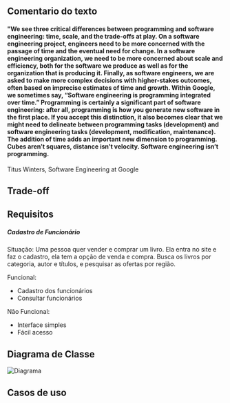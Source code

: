 ## Comentario do texto
#### "We see three critical differences between programming and software engineering: time, scale, and the trade-offs at play. On a software engineering project, engineers need to be more concerned with the passage of time and the eventual need for change. In a software engineering organization, we need to be more concerned about scale and efficiency, both for the software we produce as well as for the organization that is producing it. Finally, as software engineers, we are asked to make more complex decisions with higher-stakes outcomes, often based on imprecise estimates of time and growth. Within Google, we sometimes say, “Software engineering is programming integrated over time.” Programming is certainly a significant part of software engineering: after all, programming is how you generate new software in the first place. If you accept this distinction, it also becomes clear that we might need to delineate between programming tasks (development) and software engineering tasks (development, modification, maintenance). The addition of time adds an important new dimension to programming. Cubes aren’t squares, distance isn’t velocity. Software engineering isn’t programming.

Titus Winters, Software Engineering at Google

>
## Trade-off

## Requisitos 
##### Cadastro de Funcionário 
Situação:
Uma pessoa quer vender e comprar um livro. Ela entra no site e faz o cadastro,
ela tem a opção de venda e compra. Busca os livros por categoria, autor e 
títulos, e pesquisar as ofertas por região.

Funcional:
- Cadastro dos funcionários
- Consultar funcionários 

Não Funcional:
- Interface simples
- Fácil acesso 

## Diagrama de Classe
![Diagrama](https://user-images.githubusercontent.com/90811047/202478340-6329be3b-15bf-4103-aded-30c5d0942b63.png)

## Casos de uso

